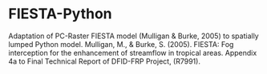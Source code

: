 # FIESTA-Python
Adaptation of PC-Raster FIESTA model (Mulligan &amp; Burke, 2005) to spatially lumped Python model. Mulligan, M., &amp; Burke, S. (2005). FIESTA: Fog interception for the enhancement of streamflow in tropical areas. Appendix 4a to Final Technical Report of DFID-FRP Project, (R7991). 


